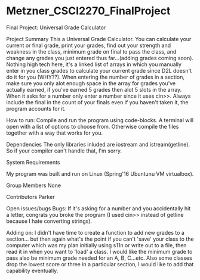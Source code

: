 # Metzner_CSCI2270_FinalProject
Final Project: Universal Grade Calculator

Project Summary
This a Universal Grade Calculator. You can calculate your current or final grade, print your grades, find out your strength and weakness in the class, minimum grade on final to pass the class, and change any grades you just entered thus far...(adding grades coming soon). Nothing high tech here, it's a linked list of arrays in which you manually enter in you class grades to calculate your current grade since D2L doesn't do it for you (WHY??). When entering the number of grades in a section, make sure you only alot enough space in the array for grades you've actually earned, if you've earned 5 grades then alot 5 slots in the array. When it asks for a number only enter a number since it uses cin>>. Always include the final in the count of your finals even if you haven't taken it, the program accounts for it.

How to run: Compile and run the program using code-blocks. A terminal will open with a list of options to choose from. Otherwise compile the files together with a way that works for you.

Dependencies 
The only libraries inluded are iostream and istream(getline). So if your compiler can't handle that, I'm sorry.

 
System Requirements

My program was built and run on Linux (Spring'16 Ubuntunu VM virtualbox).

Group Members 
None 
 
Contributors 
Parker

Open issues/bugs 
Bugs:
If it's asking for a number and you accidentally hit a letter, congrats you broke the program (I used cin>> instead of getline because I hate converting strings).

Adding on:
I didn't have time to create a function to add new grades to a section... but then again what's the point if you can't 'save' your class to the computer which was my plan initially using s11n or write out to a file, then read it in when you want to 'load' a class.
I would like the minimum grade to pass also be minimum grade needed for an A, B, C...etc.
Also some classes drop the lowest score or three in a particular section, I would like to add that capability eventually.
